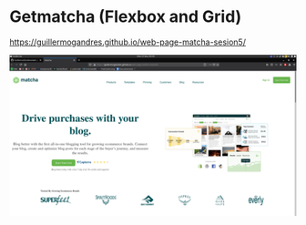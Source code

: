 # Getmatcha (Flexbox and Grid)
<https://guillermogandres.github.io/web-page-matcha-sesion5/>

![demotra](./img/demostracion1.png)
